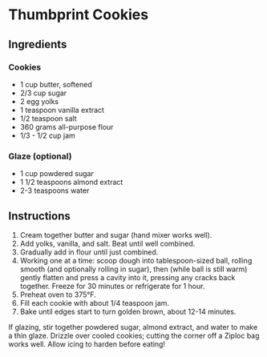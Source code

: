 # Thumbprint Cookies

## Ingredients

### Cookies

- 1 cup butter, softened
- 2/3 cup sugar
- 2 egg yolks
- 1 teaspoon vanilla extract
- 1/2 teaspoon salt
- 360 grams all-purpose flour
- 1/3 - 1/2 cup jam

### Glaze (optional)

- 1 cup powdered sugar
- 1 1/2 teaspoons almond extract
- 2-3 teaspoons water

## Instructions

1. Cream together butter and sugar (hand mixer works well).
2. Add yolks, vanilla, and salt. Beat until well combined.
3. Gradually add in flour until just combined.
4. Working one at a time: scoop dough into tablespoon-sized ball, rolling smooth (and optionally rolling in sugar), then (while ball is still warm) gently flatten and press a cavity into it, pressing any cracks back together. Freeze for 30 minutes or refrigerate for 1 hour.
5. Preheat oven to 375°F.
6. Fill each cookie with about 1/4 teaspoon jam.
7. Bake until edges start to turn golden brown, about 12-14 minutes.

If glazing, stir together powdered sugar, almond extract, and water to make a thin glaze. Drizzle over cooled cookies; cutting the corner off a Ziploc bag works well. Allow icing to harden before eating!

